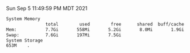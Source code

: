 Sun Sep  5 11:49:59 PM MDT 2021
```bash
System Memory
               total        used        free      shared  buff/cache   available
Mem:           7.7Gi       558Mi       5.2Gi       8.0Mi       1.9Gi       6.8Gi
Swap:          7.6Gi       197Mi       7.5Gi
System Storage
653M	.
```
